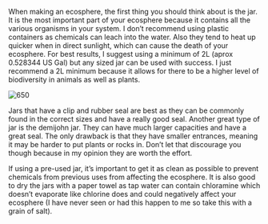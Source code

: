 When making an ecosphere, the first thing you should think about is the jar. It is the most important part of your ecosphere because it contains all the various organisms in your system. I don’t recommend using plastic containers as chemicals can leach into the water. Also they tend to heat up quicker when in direct sunlight, which can cause the death of your ecosphere. For best results, I suggest using a minimum of 2L (aprox 0.528344 US Gal) but any sized jar can be used with success. I just recommend a 2L minimum because it allows for there to be a higher level of biodiversity in animals as well as plants.

![650](016e0ae89392a9982a82462942bb9547.png)

Jars that have a clip and rubber seal are best as they can be commonly found in the correct sizes and have a really good seal. Another great type of jar is the demijohn jar. They can have much larger capacities and have a great seal. The only drawback is that they have smaller entrances, meaning it may be harder to put plants or rocks in. Don’t let that discourage you though because in my opinion they are worth the effort. 

If using a pre-used jar, it’s important to get it as clean as possible to prevent chemicals from previous uses from affecting the ecosphere. It is also good to dry the jars with a paper towel as tap water can contain chloramine which doesn’t evaporate like chlorine does and could negatively affect your ecosphere (I have never seen or had this happen to me so take this with a grain of salt). 